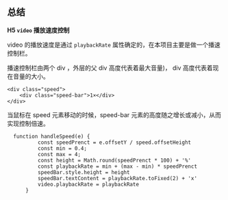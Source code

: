 ## 总结        
**H5 `video` 播放速度控制**

video 的播放速度是通过 `playbackRate` 属性确定的，在本项目主要是做一个播速控制栏。

播速控制栏由两个 div ，外层的父 div 高度代表着最大音量)， div 高度代表着现在音量的大小。

```
<div class="speed">
    <div class="speed-bar">1×</div>
</div>
```
当鼠标在 speed 元素移动的时候，speed-bar 元素的高度随之增长或减小，从而实现控制倍速。 
```
  function handleSpeed(e) {
          const speedPrenct = e.offsetY / speed.offsetHeight
          const min = 0.4;
          const max = 4;
          const height = Math.round(speedPrenct * 100) + '%'
          const playbackRate = min + (max - min) * speedPrenct
          speedBar.style.height = height
          speedBar.textContent = playbackRate.toFixed(2) + 'x'
          video.playbackRate = playbackRate
      }
```